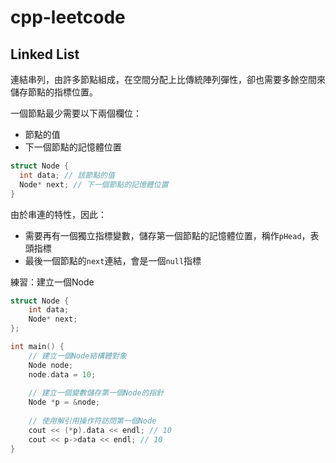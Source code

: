 # cpp-leetcode

## Linked List

連結串列，由許多節點組成，在空間分配上比傳統陣列彈性，卻也需要多餘空間來儲存節點的指標位置。

一個節點最少需要以下兩個欄位：

* 節點的值
* 下一個節點的記憶體位置

```cpp
struct Node {
  int data; // 該節點的值
  Node* next; // 下一個節點的記憶體位置
}
```

由於串連的特性，因此：

* 需要再有一個獨立指標變數，儲存第一個節點的記憶體位置，稱作`pHead`，表頭指標
* 最後一個節點的`next`連結，會是一個`null`指標

練習：建立一個Node
```cpp
struct Node {
    int data;
    Node* next;
};

int main() {
    // 建立一個Node結構體對象
    Node node;
    node.data = 10;
    
    // 建立一個變數儲存第一個Node的指針
    Node *p = &node;
    
    // 使用解引用操作符訪問第一個Node
    cout << (*p).data << endl; // 10
    cout << p->data << endl; // 10
}
```
